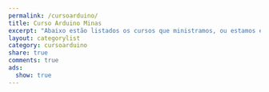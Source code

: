 ```yaml
---
permalink: /cursoarduino/
title: Curso Arduino Minas
excerpt: "Abaixo estão listados os cursos que ministramos, ou estamos elaborando, use o campo comentário para obter mais informações."
layout: categorylist
category: cursoarduino
share: true
comments: true
ads:
  show: true 
--- 
```


